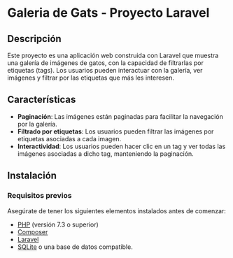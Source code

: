 # Galeria de Gats - Proyecto Laravel

## Descripción
Este proyecto es una aplicación web construida con Laravel que muestra una galería de imágenes de gatos, con la capacidad de filtrarlas por etiquetas (tags). Los usuarios pueden interactuar con la galería, ver imágenes y filtrar por las etiquetas que más les interesen.

## Características
- **Paginación**: Las imágenes están paginadas para facilitar la navegación por la galería.
- **Filtrado por etiquetas**: Los usuarios pueden filtrar las imágenes por etiquetas asociadas a cada imagen.
- **Interactividad**: Los usuarios pueden hacer clic en un tag y ver todas las imágenes asociadas a dicho tag, manteniendo la paginación.

## Instalación

### Requisitos previos
Asegúrate de tener los siguientes elementos instalados antes de comenzar:

- [PHP](https://www.php.net/) (versión 7.3 o superior)
- [Composer](https://getcomposer.org/)
- [Laravel](https://laravel.com/)
- [SQLite](https://www.sqlite.org/) o una base de datos compatible.

